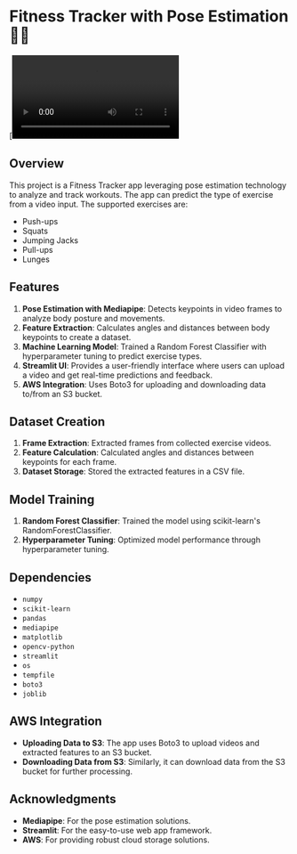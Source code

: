 # Fitness Tracker with Pose Estimation 🏋️‍♂️
[![Watch the video](https://github.com/Sakshi13t/Fitness_Tracker_with_pose_estimation/blob/main/output%20videos/output_video%20(1).mp4)

## Overview

This project is a Fitness Tracker app leveraging pose estimation technology to analyze and track workouts. The app can predict the type of exercise from a video input. The supported exercises are:

- Push-ups
- Squats
- Jumping Jacks
- Pull-ups
- Lunges

## Features

1. **Pose Estimation with Mediapipe**: Detects keypoints in video frames to analyze body posture and movements.
2. **Feature Extraction**: Calculates angles and distances between body keypoints to create a dataset.
3. **Machine Learning Model**: Trained a Random Forest Classifier with hyperparameter tuning to predict exercise types.
4. **Streamlit UI**: Provides a user-friendly interface where users can upload a video and get real-time predictions and feedback.
5. **AWS Integration**: Uses Boto3 for uploading and downloading data to/from an S3 bucket.

## Dataset Creation

1. **Frame Extraction**: Extracted frames from collected exercise videos.
2. **Feature Calculation**: Calculated angles and distances between keypoints for each frame.
3. **Dataset Storage**: Stored the extracted features in a CSV file.

## Model Training

1. **Random Forest Classifier**: Trained the model using scikit-learn's RandomForestClassifier.
2. **Hyperparameter Tuning**: Optimized model performance through hyperparameter tuning.

## Dependencies

- `numpy`
- `scikit-learn`
- `pandas`
- `mediapipe`
- `matplotlib`
- `opencv-python`
- `streamlit`
- `os`
- `tempfile`
- `boto3`
- `joblib`

## AWS Integration

- **Uploading Data to S3**: The app uses Boto3 to upload videos and extracted features to an S3 bucket.
- **Downloading Data from S3**: Similarly, it can download data from the S3 bucket for further processing.

## Acknowledgments

- **Mediapipe**: For the pose estimation solutions.
- **Streamlit**: For the easy-to-use web app framework.
- **AWS**: For providing robust cloud storage solutions.

